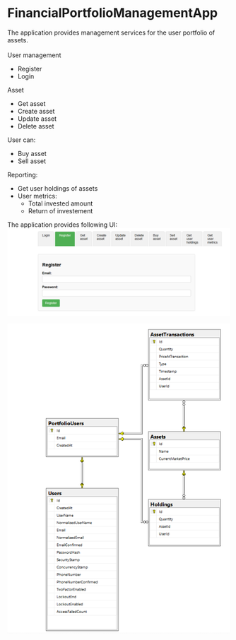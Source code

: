 # FinancialPortfolioManagementApp
The application provides management services for the user portfolio of assets.<br/>
<br/>
User management
* Register
* Login

Asset
* Get asset
* Create asset
* Update asset
* Delete asset

User can:
* Buy asset
* Sell asset

Reporting:
* Get user holdings of assets
*  User metrics:
   * Total invested amount
   * Return of investement

The application provides following UI:
<img src="https://github.com/emilti/FinancialPortfolioManagementApp/blob/main/Docs/UI/panel.png"/>

<img src="https://github.com/emilti/FinancialPortfolioManagementApp/blob/1de9eea5a5e9f465424219c27225085c86ae30d8/Docs/DatabaseDiagram.png"/>
